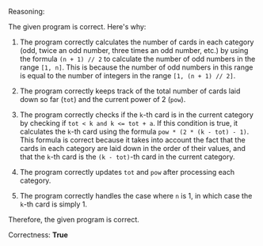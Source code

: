 Reasoning:

The given program is correct. Here's why:

1. The program correctly calculates the number of cards in each category (odd, twice an odd number, three times an odd number, etc.) by using the formula `(n + 1) // 2` to calculate the number of odd numbers in the range `[1, n]`. This is because the number of odd numbers in this range is equal to the number of integers in the range `[1, (n + 1) // 2]`.

2. The program correctly keeps track of the total number of cards laid down so far (`tot`) and the current power of 2 (`pow`).

3. The program correctly checks if the `k`-th card is in the current category by checking if `tot < k and k <= tot + a`. If this condition is true, it calculates the `k`-th card using the formula `pow * (2 * (k - tot) - 1)`. This formula is correct because it takes into account the fact that the cards in each category are laid down in the order of their values, and that the `k`-th card is the `(k - tot)`-th card in the current category.

4. The program correctly updates `tot` and `pow` after processing each category.

5. The program correctly handles the case where `n` is 1, in which case the `k`-th card is simply 1.

Therefore, the given program is correct.

Correctness: **True**